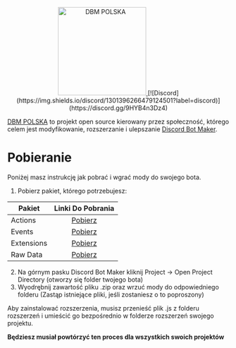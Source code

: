 <p align="center">
  <a title="DBM POLSKA" href="https://discord.gg/9HYB4n3Dz4" target="_blank">
    <img src="https://media.discordapp.net/attachments/1301409004248891443/1301440161464324128/Discord_Bot_Maker_PL.png?ex=67933a1a&is=6791e89a&hm=338cc7388bfddd23c8e28929dc86ee90aafbfc3d118bb18063cd4bdf5129ed42&=&format=webp&quality=lossless&width=663&height=663" width="200" alt="DBM POLSKA" />
  </a>
  [![Discord](https://img.shields.io/discord/1301396266479124501?label=discord)](https://discord.gg/9HYB4n3Dz4)
</p>


[DBM POLSKA](https://discord.gg/9HYB4n3Dz4) to projekt open source kierowany przez społeczność, którego celem jest modyfikowanie, rozszerzanie i ulepszanie [Discord Bot Maker](https://store.steampowered.com/app/682130/Discord_Bot_Maker/).

# Pobieranie

Poniżej masz instrukcję jak pobrać i wgrać mody do swojego bota.

1.  Pobierz pakiet, którego potrzebujesz:

| Pakiet    |                                                        Linki Do Pobrania                                                         |
| ---------- | :--------------------------------------------------------------------------------------------------------------------------: |
| Actions    |  [Pobierz](https://dbm-network.github.io/download-git/#/home?url=https://github.com/Shadow64gg/DBM/tree/main/actions)   |
| Events     |   [Pobierz](https://dbm-network.github.io/download-git/#/home?url=https://github.com/Shadow64gg/DBM/tree/main/events)   |
| Extensions | [Pobierz](https://dbm-network.github.io/download-git/#/home?url=https://github.com/Shadow64gg/DBM/tree/main/extensions) |
| Raw Data | [Pobierz](https://dbm-network.github.io/download-git/#/home?url=https://github.com/Shadow64gg/DBM/tree/main/raw%20data) |

2.  Na górnym pasku Discord Bot Maker kliknij Project → Open Project Directory (otworzy się folder twojego bota)
3.  Wyodrębnij zawartość pliku .zip oraz wrzuć mody do odpowiedniego folderu
    (Zastąp istniejące pliki, jeśli zostaniesz o to poproszony)

Aby zainstalować rozszerzenia, musisz przenieść plik .js z folderu rozszerzeń i umieścić go bezpośrednio w folderze rozszerzeń swojego projektu.

**Będziesz musiał powtórzyć ten proces dla wszystkich swoich projektów**
